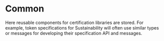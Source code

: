 # Common

Here reusable components for certification libraries are stored. For example, token specifications for Sustainability will often use similar types or messages for developing their specification API and messages.